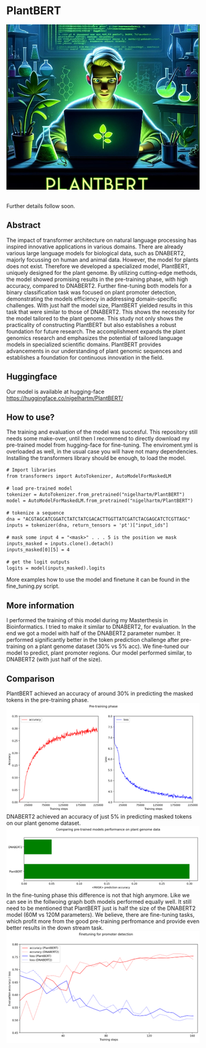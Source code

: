 # PlantBERT

![alt_text](img/logo_small.jpeg)

<br>
Further details follow soon.
<br>

## Abstract
The impact of transformer architecture on natural language processing has inspired innovative applications in various domains. There are already various large language models for biological data, such as DNABERT2, majorly focussing on human and animal data. However, the model for plants does not exist. Therefore we developed a specialized model, PlantBERT, uniquely designed for the plant genome. By utilizing cutting-edge methods, the model showed promising results in the pre-training phase, with high accuracy, compared to DNABERT2. Further fine-tuning both models for a binary classification task was focused on plant promoter detection, demonstrating the models efficiency in addressing domain-specific challenges. With just half the model size, PlantBERT yielded results in this task that were similar to those of DNABERT2. This shows the necessity for the model tailored to the plant genome. This study not only shows the practicality of constructing PlantBERT but also establishes a robust foundation for future research. The accomplishment expands the plant genomics research and emphasizes the potential of tailored language models in specialized scientific domains. PlantBERT provides advancements in our understanding of plant genomic sequences and establishes a foundation for continuous innovation in the field.

## Huggingface
Our model is available at hugging-face https://huggingface.co/nigelhartm/PlantBERT/

## How to use?
The training and evaluation of the model was succesful. This repository still needs some make-over, until then I recommend to directly download my pre-trained model from hugging-face for fine-tuning. The enviroment.yml is overloaded as well, in the usual case you will have not many dependencies. Installing the transformers library should be enough, to load the model.

```
# Import libraries
from transformers import AutoTokenizer, AutoModelForMaskedLM

# load pre-trained model
tokenizer = AutoTokenizer.from_pretrained("nigelhartm/PlantBERT")
model = AutoModelForMaskedLM.from_pretrained("nigelhartm/PlantBERT")

# tokenize a sequence
dna = "ACGTAGCATCGGATCTATCTATCGACACTTGGTTATCGATCTACGAGCATCTCGTTAGC"
inputs = tokenizer(dna, return_tensors = 'pt')["input_ids"]

# mask some input 4 = "<mask>" . . . 5 is the position we mask
inputs_masked = inputs.clone().detach()
inputs_masked[0][5] = 4

# get the logit outputs
logits = model(inputs_masked).logits
```
More examples how to use the model and finetune it can be found in the fine_tuning.py script.

## More information
I performed the training of this model during my Masterthesis in Bioinformatics. I tried to make it similar to DNABERT2, for evaluation. In the end we got a model with half of the DNABERT2 parameter number. It performed significantly better in the token prediction challenge after pre-training on a plant genome dataset (30% vs 5% acc). We fine-tuned our model to predict, plant promoter regions. Our model performed similar, to DNABERT2 (with just half of the size).

## Comparison
PlantBERT achieved an accuracy of around 30% in predicting the masked tokens in the pre-training phase.
<br>
![alt_text](img/plot_pretrain_plantbert.png)
<br>
DNABERT2 achieved an accuracy of just 5% in predicting masked tokens on our plant genome dataset.
<br>
![alt_text](img/plot_pretrain_compare_both.png)
<br>
In the fine-tuning phase this difference is not that high anymore. Like we can see in the follwoing graph both models performed equally well. It still need to be mentioned that PlantBERT just is half the size of the DNABERT2 model (60M vs 120M parameters). We believe, there are fine-tuning tasks, which profit more from the good pre-training perfromance and provide even better results in the down stream task.
![alt_text](img/plot_finetune.png)
